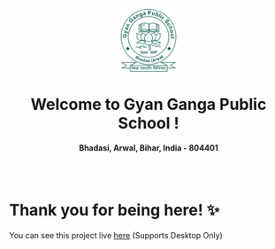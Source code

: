 <div align="center">
  <a href="https://ggpsarwal.github.io/ggpsarwal"><img src="./Logo_Green.png" alt="Gyan Ganga Public School" width="100"></a>
</div>

<h1 align="center">
  Welcome to Gyan Ganga Public School !
</h1>
<p align="center">
  <b>Bhadasi, Arwal, Bihar, India - 804401</b>
</p>


<br/><br/>
# Thank you for being here! ✨<br>
You can see this project live [here](https://ggpsarwal.github.io/ggpsarwal) (Supports Desktop Only)
<br>
<br>
